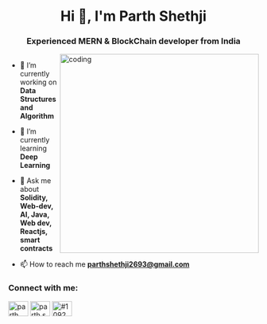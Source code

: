 <h1 align="center">Hi 👋, I'm Parth Shethji</h1>
<h3 align="center">Experienced MERN & BlockChain developer from India</h3>

<img align="right" alt="coding" width="400" src="https://cdn.dribbble.com/users/1292677/screenshots/6139167/media/fcf7fd0c619bb87706533079240915f3.gif">



<p align="left"> <a href="https://twitter.com/" target="blank"><img src="https://img.shields.io/twitter/follow/?logo=twitter&style=for-the-badge" alt="" /></a> </p>

- 🔭 I’m currently working on **Data Structures and Algorithm**

- 🌱 I’m currently learning **Deep Learning**

- 💬 Ask me about **Solidity, Web-dev, AI, Java, Web dev, Reactjs, smart contracts**

- 📫 How to reach me **parthshethji2693@gmail.com**

<h3 align="left">Connect with me:</h3>
<p align="left">
<a href="www.linkedin.com/in/parth-shethji" target="blank"><img align="center" src="https://raw.githubusercontent.com/rahuldkjain/github-profile-readme-generator/master/src/images/icons/Social/linked-in-alt.svg" alt="parth shethji" height="30" width="40" /></a>
<a href="https://instagram.com/parth.shethji26" target="blank"><img align="center" src="https://raw.githubusercontent.com/rahuldkjain/github-profile-readme-generator/master/src/images/icons/Social/instagram.svg" alt="parth.shethji26" height="30" width="40" /></a>
<a href="https://discord.gg/#1092" target="blank"><img align="center" src="https://raw.githubusercontent.com/rahuldkjain/github-profile-readme-generator/master/src/images/icons/Social/discord.svg" alt="#1092" height="30" width="40" /></a>
</p>


